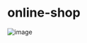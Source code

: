 # online-shop
![image](https://user-images.githubusercontent.com/24967634/152449419-ddb58218-bbe6-4f83-847c-a90aec593556.png)
